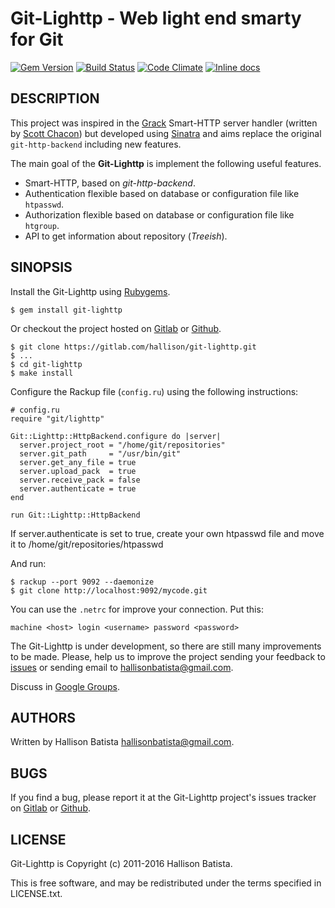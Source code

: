 # Git-Lighttp - Web light end smarty for Git

[![Gem Version](https://badge.fury.io/rb/git-lighttp.svg)](https://badge.fury.io/rb/git-lighttp)
[![Build Status](https://travis-ci.org/hallison/git-lighttp.svg?branch=master)](https://travis-ci.org/hallison/git-lighttp)
[![Code Climate](https://codeclimate.com/github/hallison/git-lighttp/badges/gpa.svg)](https://codeclimate.com/github/hallison/git-lighttp)
[![Inline docs](http://inch-ci.org/github/hallison/git-lighttp.svg?branch=master)](http://inch-ci.org/github/hallison/git-lighttp)

## DESCRIPTION

This project was inspired in the [Grack][1] Smart-HTTP server handler (written
by [Scott Chacon][2]) but developed using [Sinatra][3] and aims replace the
original `git-http-backend` including new features.

The main goal of the **Git-Lighttp** is implement the following useful features.

- Smart-HTTP, based on _git-http-backend_.
- Authentication flexible based on database or configuration file like `htpasswd`.
- Authorization flexible based on database or configuration file like `htgroup`.
- API to get information about repository (_Treeish_).

## SINOPSIS

Install the Git-Lighttp using [Rubygems][4].

    $ gem install git-lighttp

Or checkout the project hosted on [Gitlab][5] or [Github][6].

    $ git clone https://gitlab.com/hallison/git-lighttp.git
    $ ...
    $ cd git-lighttp
    $ make install

Configure the Rackup file (`config.ru`) using the following instructions:

    # config.ru
    require "git/lighttp"

    Git::Lighttp::HttpBackend.configure do |server|
      server.project_root = "/home/git/repositories"
      server.git_path     = "/usr/bin/git"
      server.get_any_file = true
      server.upload_pack  = true
      server.receive_pack = false
      server.authenticate = true
    end

    run Git::Lighttp::HttpBackend

If server.authenticate is set to true, create your own htpasswd file and move it to /home/git/repositories/htpasswd


And run:

    $ rackup --port 9092 --daemonize
    $ git clone http://localhost:9092/mycode.git

You can use the `.netrc` for improve your connection. Put this:

    machine <host> login <username> password <password>

The Git-Lighttp is under development, so there are still many improvements to
be made. Please, help us to improve the project sending your feedback to
[issues][7] or sending email to [hallisonbatista@gmail.com][8].

Discuss in [Google Groups][9].

## AUTHORS

Written by Hallison Batista <hallisonbatista@gmail.com>.

## BUGS

If you find a bug, please report it at the Git-Lighttp project's
issues tracker on [Gitlab][5] or [Github][6].

## LICENSE

Git-Lighttp is Copyright (c) 2011-2016 Hallison Batista.

This is free software, and may be redistributed under the terms specified in
LICENSE.txt.

[1]: http://github.com/schacon/grack
[2]: http://github.com/schacon
[3]: http://www.sinatrarb.com
[4]: http://rubygems.org/gems/git-lighttp
[5]: http://gitlab.com/hallison/git-lighttp
[6]: http://github.com/hallison/git-lighttp
[7]: http://gitlab.com/hallison/git-lighttp/issues
[8]: mailto:hallisonbatista@gmail.com
[9]: http://groups.google.com/group/git-lighttp

